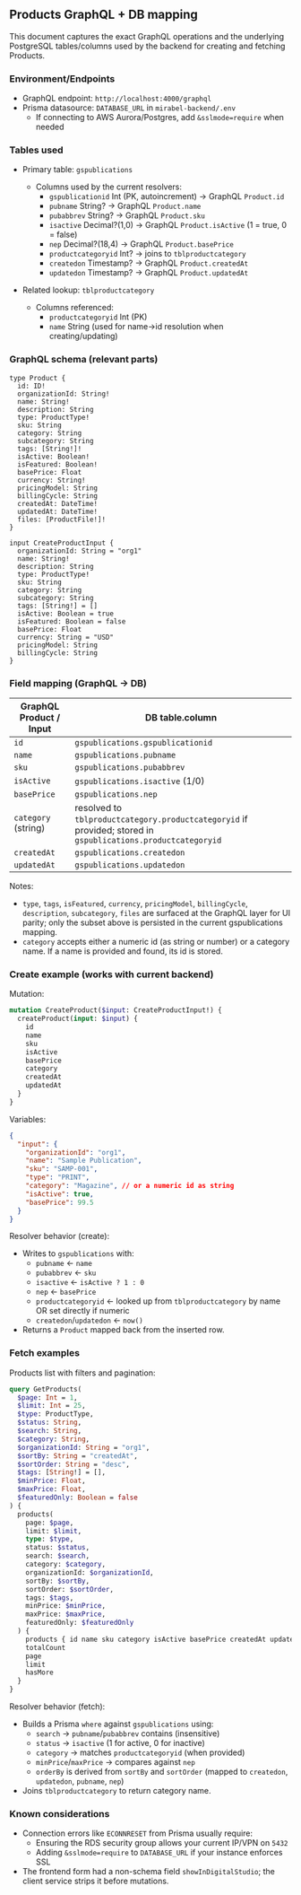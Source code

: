 ## Products GraphQL + DB mapping

This document captures the exact GraphQL operations and the underlying PostgreSQL tables/columns used by the backend for creating and fetching Products.

### Environment/Endpoints

- GraphQL endpoint: `http://localhost:4000/graphql`
- Prisma datasource: `DATABASE_URL` in `mirabel-backend/.env`
  - If connecting to AWS Aurora/Postgres, add `&sslmode=require` when needed

### Tables used

- Primary table: `gspublications`
  - Columns used by the current resolvers:
    - `gspublicationid` Int (PK, autoincrement) → GraphQL `Product.id`
    - `pubname` String? → GraphQL `Product.name`
    - `pubabbrev` String? → GraphQL `Product.sku`
    - `isactive` Decimal?(1,0) → GraphQL `Product.isActive` (1 = true, 0 = false)
    - `nep` Decimal?(18,4) → GraphQL `Product.basePrice`
    - `productcategoryid` Int? → joins to `tblproductcategory`
    - `createdon` Timestamp? → GraphQL `Product.createdAt`
    - `updatedon` Timestamp? → GraphQL `Product.updatedAt`

- Related lookup: `tblproductcategory`
  - Columns referenced:
    - `productcategoryid` Int (PK)
    - `name` String (used for name→id resolution when creating/updating)

### GraphQL schema (relevant parts)

```
type Product {
  id: ID!
  organizationId: String!
  name: String!
  description: String
  type: ProductType!
  sku: String
  category: String
  subcategory: String
  tags: [String!]!
  isActive: Boolean!
  isFeatured: Boolean!
  basePrice: Float
  currency: String!
  pricingModel: String
  billingCycle: String
  createdAt: DateTime!
  updatedAt: DateTime!
  files: [ProductFile!]!
}

input CreateProductInput {
  organizationId: String = "org1"
  name: String!
  description: String
  type: ProductType!
  sku: String
  category: String
  subcategory: String
  tags: [String!] = []
  isActive: Boolean = true
  isFeatured: Boolean = false
  basePrice: Float
  currency: String = "USD"
  pricingModel: String
  billingCycle: String
}
```

### Field mapping (GraphQL → DB)

| GraphQL Product / Input | DB table.column |
|---|---|
| `id` | `gspublications.gspublicationid` |
| `name` | `gspublications.pubname` |
| `sku` | `gspublications.pubabbrev` |
| `isActive` | `gspublications.isactive` (1/0) |
| `basePrice` | `gspublications.nep` |
| `category` (string) | resolved to `tblproductcategory.productcategoryid` if provided; stored in `gspublications.productcategoryid` |
| `createdAt` | `gspublications.createdon` |
| `updatedAt` | `gspublications.updatedon` |

Notes:
- `type`, `tags`, `isFeatured`, `currency`, `pricingModel`, `billingCycle`, `description`, `subcategory`, `files` are surfaced at the GraphQL layer for UI parity; only the subset above is persisted in the current gspublications mapping.
- `category` accepts either a numeric id (as string or number) or a category name. If a name is provided and found, its id is stored.

### Create example (works with current backend)

Mutation:

```graphql
mutation CreateProduct($input: CreateProductInput!) {
  createProduct(input: $input) {
    id
    name
    sku
    isActive
    basePrice
    category
    createdAt
    updatedAt
  }
}
```

Variables:

```json
{
  "input": {
    "organizationId": "org1",
    "name": "Sample Publication",
    "sku": "SAMP-001",
    "type": "PRINT",
    "category": "Magazine", // or a numeric id as string
    "isActive": true,
    "basePrice": 99.5
  }
}
```

Resolver behavior (create):
- Writes to `gspublications` with:
  - `pubname` ← `name`
  - `pubabbrev` ← `sku`
  - `isactive` ← `isActive ? 1 : 0`
  - `nep` ← `basePrice`
  - `productcategoryid` ← looked up from `tblproductcategory` by name OR set directly if numeric
  - `createdon`/`updatedon` ← `now()`
- Returns a `Product` mapped back from the inserted row.

### Fetch examples

Products list with filters and pagination:

```graphql
query GetProducts(
  $page: Int = 1,
  $limit: Int = 25,
  $type: ProductType,
  $status: String,
  $search: String,
  $category: String,
  $organizationId: String = "org1",
  $sortBy: String = "createdAt",
  $sortOrder: String = "desc",
  $tags: [String!] = [],
  $minPrice: Float,
  $maxPrice: Float,
  $featuredOnly: Boolean = false
) {
  products(
    page: $page,
    limit: $limit,
    type: $type,
    status: $status,
    search: $search,
    category: $category,
    organizationId: $organizationId,
    sortBy: $sortBy,
    sortOrder: $sortOrder,
    tags: $tags,
    minPrice: $minPrice,
    maxPrice: $maxPrice,
    featuredOnly: $featuredOnly
  ) {
    products { id name sku category isActive basePrice createdAt updatedAt }
    totalCount
    page
    limit
    hasMore
  }
}
```

Resolver behavior (fetch):
- Builds a Prisma `where` against `gspublications` using:
  - `search` → `pubname`/`pubabbrev` contains (insensitive)
  - `status` → `isactive` (1 for active, 0 for inactive)
  - `category` → matches `productcategoryid` (when provided)
  - `minPrice`/`maxPrice` → compares against `nep`
  - `orderBy` is derived from `sortBy` and `sortOrder` (mapped to `createdon`, `updatedon`, `pubname`, `nep`)
- Joins `tblproductcategory` to return category name.

### Known considerations

- Connection errors like `ECONNRESET` from Prisma usually require:
  - Ensuring the RDS security group allows your current IP/VPN on `5432`
  - Adding `&sslmode=require` to `DATABASE_URL` if your instance enforces SSL
- The frontend form had a non-schema field `showInDigitalStudio`; the client service strips it before mutations.


